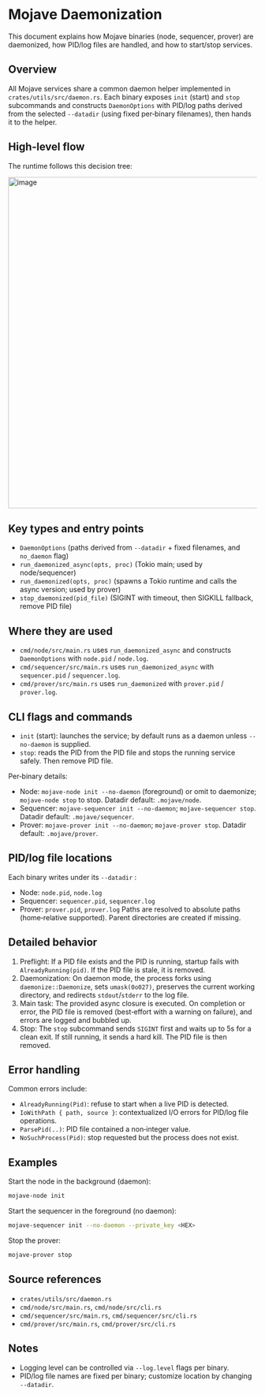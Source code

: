 Mojave Daemonization
====================
  
This document explains how Mojave binaries (node, sequencer, prover) are daemonized, how PID/log files are handled, and how to start/stop services.
  
Overview
--------
All Mojave services share a common daemon helper implemented in `crates/utils/src/daemon.rs`. Each binary exposes `init` (start) and `stop` subcommands and constructs `DaemonOptions` with PID/log paths derived from the selected `--datadir` (using fixed per‑binary filenames), then hands it to the helper.
  
High‑level flow
---------------
The runtime follows this decision tree:
  
<img width="674" height="672" alt="image" src="https://github.com/user-attachments/assets/dec958ac-4cb0-4af6-bc47-f892b316c378" />
  
Key types and entry points
--------------------------
- `DaemonOptions` (paths derived from `--datadir` + fixed filenames, and `no_daemon` flag)
- `run_daemonized_async(opts, proc)` (Tokio main; used by node/sequencer)
- `run_daemonized(opts, proc)` (spawns a Tokio runtime and calls the async version; used by prover)
- `stop_daemonized(pid_file)` (SIGINT with timeout, then SIGKILL fallback, remove PID file)
  
Where they are used
-------------------
- `cmd/node/src/main.rs` uses `run_daemonized_async` and constructs `DaemonOptions` with `node.pid` / `node.log`.
- `cmd/sequencer/src/main.rs` uses `run_daemonized_async` with `sequencer.pid` / `sequencer.log`.
- `cmd/prover/src/main.rs` uses `run_daemonized` with `prover.pid` / `prover.log`.
  
CLI flags and commands
----------------------
- `init` (start): launches the service; by default runs as a daemon unless `--no-daemon` is supplied.
- `stop`: reads the PID from the PID file and stops the running service safely. Then remove PID file.
  
Per‑binary details:
- Node: `mojave-node init --no-daemon` (foreground) or omit to daemonize; `mojave-node stop` to stop. Datadir default: `.mojave/node`.
- Sequencer: `mojave-sequencer init --no-daemon`; `mojave-sequencer stop`. Datadir default: `.mojave/sequencer`.
- Prover: `mojave-prover init --no-daemon`; `mojave-prover stop`. Datadir default: `.mojave/prover`.
  
PID/log file locations
----------------------
Each binary writes under its `--datadir` :
- Node: `node.pid`, `node.log`
- Sequencer: `sequencer.pid`, `sequencer.log`
- Prover: `prover.pid`, `prover.log`
Paths are resolved to absolute paths (home‑relative supported). Parent directories are created if missing.
 
Detailed behavior
-----------------
1) Preflight: If a PID file exists and the PID is running, startup fails with `AlreadyRunning(pid)`. If the PID file is stale, it is removed.
2) Daemonization: On daemon mode, the process forks using `daemonize::Daemonize`, sets `umask(0o027)`, preserves the current working directory, and redirects `stdout`/`stderr` to the log file.
3) Main task: The provided async closure is executed. On completion or error, the PID file is removed (best‑effort with a warning on failure), and errors are logged and bubbled up.
4) Stop: The `stop` subcommand sends `SIGINT` first and waits up to 5s for a clean exit. If still running, it sends a hard kill. The PID file is then removed.
 
Error handling
--------------
Common errors include:
- `AlreadyRunning(Pid)`: refuse to start when a live PID is detected.
- `IoWithPath { path, source }`: contextualized I/O errors for PID/log file operations.
- `ParsePid(..)`: PID file contained a non‑integer value.
- `NoSuchProcess(Pid)`: stop requested but the process does not exist.
  
Examples
--------
Start the node in the background (daemon):
```bash
mojave-node init
```
  
Start the sequencer in the foreground (no daemon):
```bash
mojave-sequencer init --no-daemon --private_key <HEX>
```
Stop the prover:
```bash
mojave-prover stop
```
  
Source references
-----------------
- `crates/utils/src/daemon.rs`
- `cmd/node/src/main.rs`, `cmd/node/src/cli.rs`
- `cmd/sequencer/src/main.rs`, `cmd/sequencer/src/cli.rs`
- `cmd/prover/src/main.rs`, `cmd/prover/src/cli.rs`
  
Notes
-----
- Logging level can be controlled via `--log.level` flags per binary.
- PID/log file names are fixed per binary; customize location by changing `--datadir`.
